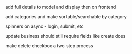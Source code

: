 add full details to model and display then on frontend

add categories and make sortable/searchable by category

spinners on async - login, submit, etc

update business should still require fields like create does

make delete checkbox a two step process
